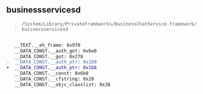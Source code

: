 ## businessservicesd

> `/System/Library/PrivateFrameworks/BusinessChatService.framework/businessservicesd`

```diff

   __TEXT.__eh_frame: 0x970
   __DATA_CONST.__auth_got: 0x6e0
   __DATA_CONST.__got: 0x278
-  __DATA_CONST.__auth_ptr: 0x1b0
+  __DATA_CONST.__auth_ptr: 0x1b8
   __DATA_CONST.__const: 0x6b8
   __DATA_CONST.__cfstring: 0x20
   __DATA_CONST.__objc_classlist: 0x38

```
